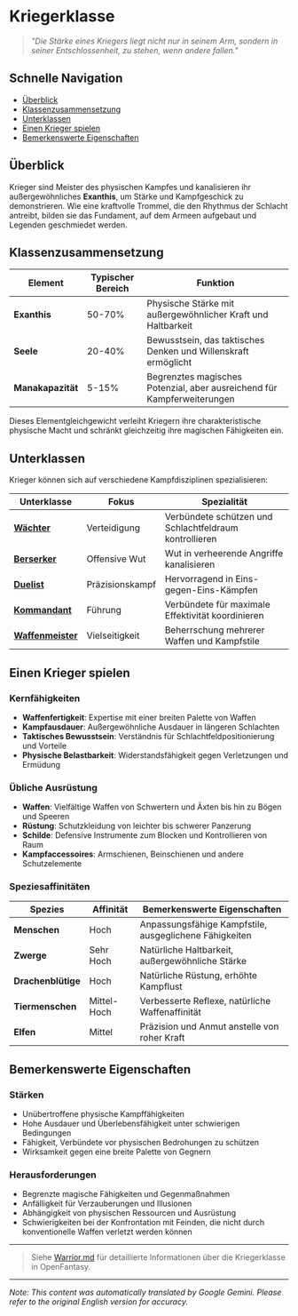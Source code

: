 # Kriegerklasse

> *"Die Stärke eines Kriegers liegt nicht nur in seinem Arm, sondern in seiner Entschlossenheit, zu stehen, wenn andere fallen."*

## Schnelle Navigation

- [Überblick](#überblick)
- [Klassenzusammensetzung](#klassenzusammensetzung)
- [Unterklassen](#unterklassen)
- [Einen Krieger spielen](#einen-krieger-spielen)
- [Bemerkenswerte Eigenschaften](#bemerkenswerte-eigenschaften)

## Überblick

Krieger sind Meister des physischen Kampfes und kanalisieren ihr außergewöhnliches **Exanthis**, um Stärke und Kampfgeschick zu demonstrieren. Wie eine kraftvolle Trommel, die den Rhythmus der Schlacht antreibt, bilden sie das Fundament, auf dem Armeen aufgebaut und Legenden geschmiedet werden.

## Klassenzusammensetzung

| Element | Typischer Bereich | Funktion |
|---------|---------------|----------|
| **Exanthis** | 50-70% | Physische Stärke mit außergewöhnlicher Kraft und Haltbarkeit |
| **Seele** | 20-40% | Bewusstsein, das taktisches Denken und Willenskraft ermöglicht |
| **Manakapazität** | 5-15% | Begrenztes magisches Potenzial, aber ausreichend für Kampferweiterungen |

Dieses Elementgleichgewicht verleiht Kriegern ihre charakteristische physische Macht und schränkt gleichzeitig ihre magischen Fähigkeiten ein.

## Unterklassen

Krieger können sich auf verschiedene Kampfdisziplinen spezialisieren:

| Unterklasse | Fokus | Spezialität |
|----------|-------|-----------|
| [**Wächter**](Guardian.md) | Verteidigung | Verbündete schützen und Schlachtfeldraum kontrollieren |
| [**Berserker**](Berserker.md) | Offensive Wut | Wut in verheerende Angriffe kanalisieren |
| [**Duelist**](Duelist.md) | Präzisionskampf | Hervorragend in Eins-gegen-Eins-Kämpfen |
| [**Kommandant**](Commander.md) | Führung | Verbündete für maximale Effektivität koordinieren |
| [**Waffenmeister**](Weaponmaster.md) | Vielseitigkeit | Beherrschung mehrerer Waffen und Kampfstile |

## Einen Krieger spielen

### Kernfähigkeiten

- **Waffenfertigkeit**: Expertise mit einer breiten Palette von Waffen
- **Kampfausdauer**: Außergewöhnliche Ausdauer in längeren Schlachten
- **Taktisches Bewusstsein**: Verständnis für Schlachtfeldpositionierung und Vorteile
- **Physische Belastbarkeit**: Widerstandsfähigkeit gegen Verletzungen und Ermüdung

### Übliche Ausrüstung

- **Waffen**: Vielfältige Waffen von Schwertern und Äxten bis hin zu Bögen und Speeren
- **Rüstung**: Schutzkleidung von leichter bis schwerer Panzerung
- **Schilde**: Defensive Instrumente zum Blocken und Kontrollieren von Raum
- **Kampfaccessoires**: Armschienen, Beinschienen und andere Schutzelemente

### Speziesaffinitäten

| Spezies | Affinität | Bemerkenswerte Eigenschaften |
|---------|----------|----------------|
| **Menschen** | Hoch | Anpassungsfähige Kampfstile, ausgeglichene Fähigkeiten |
| **Zwerge** | Sehr Hoch | Natürliche Haltbarkeit, außergewöhnliche Stärke |
| **Drachenblütige** | Hoch | Natürliche Rüstung, erhöhte Kampflust |
| **Tiermenschen** | Mittel-Hoch | Verbesserte Reflexe, natürliche Waffenaffinität |
| **Elfen** | Mittel | Präzision und Anmut anstelle von roher Kraft |

## Bemerkenswerte Eigenschaften

### Stärken

- Unübertroffene physische Kampffähigkeiten
- Hohe Ausdauer und Überlebensfähigkeit unter schwierigen Bedingungen
- Fähigkeit, Verbündete vor physischen Bedrohungen zu schützen
- Wirksamkeit gegen eine breite Palette von Gegnern

### Herausforderungen

- Begrenzte magische Fähigkeiten und Gegenmaßnahmen
- Anfälligkeit für Verzauberungen und Illusionen
- Abhängigkeit von physischen Ressourcen und Ausrüstung
- Schwierigkeiten bei der Konfrontation mit Feinden, die nicht durch konventionelle Waffen verletzt werden können

---

> Siehe [Warrior.md](Warrior.md) für detaillierte Informationen über die Kriegerklasse in OpenFantasy.


---
_Note: This content was automatically translated by Google Gemini. Please refer to the original English version for accuracy._